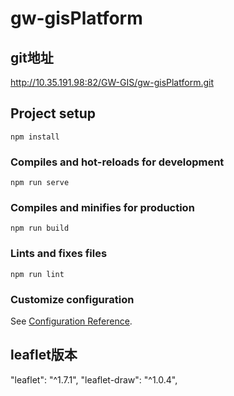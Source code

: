 # gw-gisPlatform
## git地址
 http://10.35.191.98:82/GW-GIS/gw-gisPlatform.git
## Project setup
```
npm install
```

### Compiles and hot-reloads for development
```
npm run serve
```

### Compiles and minifies for production
```
npm run build
```

### Lints and fixes files
```
npm run lint
```

### Customize configuration
See [Configuration Reference](https://cli.vuejs.org/config/).
## leaflet版本

"leaflet": "^1.7.1",
"leaflet-draw": "^1.0.4",
